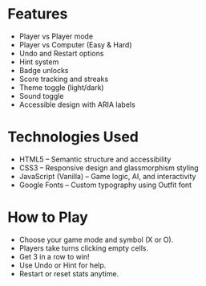  # Features
-  Player vs Player mode
-  Player vs Computer (Easy & Hard)
-  Undo and Restart options
-  Hint system
-  Badge unlocks
-  Score tracking and streaks
-  Theme toggle (light/dark)
-  Sound toggle
-  Accessible design with ARIA labels
  
# Technologies Used
- HTML5 – Semantic structure and accessibility
- CSS3 – Responsive design and glassmorphism styling
- JavaScript (Vanilla) – Game logic, AI, and interactivity
- Google Fonts – Custom typography using Outfit font


 # How to Play
- Choose your game mode and symbol (X or O).
- Players take turns clicking empty cells.
- Get 3 in a row to win!
- Use Undo or Hint for help.
- Restart or reset stats anytime.


